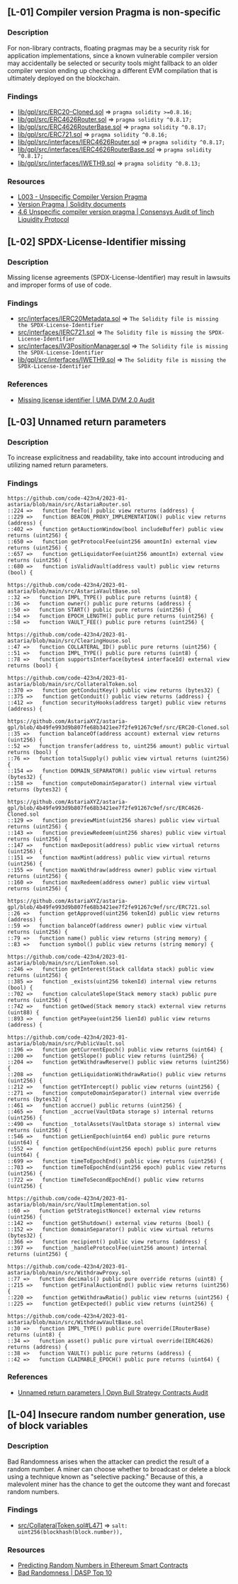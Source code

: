 ## [L-01] Compiler version Pragma is non-specific

### Description

For non-library contracts, floating pragmas may be a security risk for application implementations, since a known vulnerable compiler version may accidentally be selected or security tools might fallback to an older compiler version ending up checking a different EVM compilation that is ultimately deployed on the blockchain.

### Findings

- [lib/gpl/src/ERC20-Cloned.sol](https://github.com/AstariaXYZ/astaria-gpl/blob/4b49fe993d9b807fe68b3421ee7f2fe91267c9ef/src/ERC20-Cloned.sol#L2) => `pragma solidity >=0.8.16;`
- [lib/gpl/src/ERC4626Router.sol](https://github.com/AstariaXYZ/astaria-gpl/blob/4b49fe993d9b807fe68b3421ee7f2fe91267c9ef/src/ERC4626Router.sol#L2) => `pragma solidity ^0.8.17;`
- [lib/gpl/src/ERC4626RouterBase.sol](https://github.com/AstariaXYZ/astaria-gpl/blob/4b49fe993d9b807fe68b3421ee7f2fe91267c9ef/src/ERC4626RouterBase.sol#L2) => `pragma solidity ^0.8.17;`
- [lib/gpl/src/ERC721.sol](https://github.com/AstariaXYZ/astaria-gpl/blob/4b49fe993d9b807fe68b3421ee7f2fe91267c9ef/src/ERC721.sol#L2) => `pragma solidity ^0.8.16;`
- [lib/gpl/src/interfaces/IERC4626Router.sol](https://github.com/AstariaXYZ/astaria-gpl/blob/4b49fe993d9b807fe68b3421ee7f2fe91267c9ef/src/interfaces/IERC4626Router.sol#L2) => `pragma solidity ^0.8.17;`
- [lib/gpl/src/interfaces/IERC4626RouterBase.sol](https://github.com/AstariaXYZ/astaria-gpl/blob/4b49fe993d9b807fe68b3421ee7f2fe91267c9ef/src/interfaces/IERC4626RouterBase.sol#L2) => `pragma solidity ^0.8.17;`
- [lib/gpl/src/interfaces/IWETH9.sol](https://github.com/AstariaXYZ/astaria-gpl/blob/4b49fe993d9b807fe68b3421ee7f2fe91267c9ef/src/interfaces/IWETH9.sol#L1) => `pragma solidity ^0.8.13;`


### Resources

- [L003 - Unspecific Compiler Version Pragma](https://github.com/byterocket/c4-common-issues/blob/main/2-Low-Risk.md#l003---unspecific-compiler-version-pragma)
- [Version Pragma | Solidity documents](https://docs.soliditylang.org/en/latest/layout-of-source-files.html#version-pragma)
- [4.6 Unspecific compiler version pragma | Consensys Audit of 1inch Liquidity Protocol](https://consensys.net/diligence/audits/2020/12/1inch-liquidity-protocol/#unspecific-compiler-version-pragma)



## [L-02] SPDX-License-Identifier missing

### Description

Missing license agreements (SPDX-License-Identifier) may result in lawsuits and improper forms of use of code.

### Findings

- [src/interfaces/IERC20Metadata.sol](https://github.com/code-423n4/2023-01-astaria/blob/main/src/interfaces/IERC20Metadata.sol) => `The Solidity file is missing the SPDX-License-Identifier`
- [src/interfaces/IERC721.sol](https://github.com/code-423n4/2023-01-astaria/blob/main/src/interfaces/IERC721.sol) => `The Solidity file is missing the SPDX-License-Identifier`
- [src/interfaces/IV3PositionManager.sol](https://github.com/code-423n4/2023-01-astaria/blob/main/src/interfaces/IV3PositionManager.sol) => `The Solidity file is missing the SPDX-License-Identifier`
- [lib/gpl/src/interfaces/IWETH9.sol](https://github.com/AstariaXYZ/astaria-gpl/blob/4b49fe993d9b807fe68b3421ee7f2fe91267c9ef/src/interfaces/IWETH9.sol) => `The Solidity file is missing the SPDX-License-Identifier`

### References

- [Missing license identifier | UMA DVM 2.0 Audit](https://blog.openzeppelin.com/uma-dvm-2-0-audit/)


## [L-03] Unnamed return parameters

### Description

To increase explicitness and readability, take into account introducing and utilizing named return parameters.

### Findings

```Solidity
https://github.com/code-423n4/2023-01-astaria/blob/main/src/AstariaRouter.sol
::224 =>   function feeTo() public view returns (address) {
::229 =>   function BEACON_PROXY_IMPLEMENTATION() public view returns (address) {
::402 =>   function getAuctionWindow(bool includeBuffer) public view returns (uint256) {
::650 =>   function getProtocolFee(uint256 amountIn) external view returns (uint256) {
::657 =>   function getLiquidatorFee(uint256 amountIn) external view returns (uint256) {
::680 =>   function isValidVault(address vault) public view returns (bool) {

https://github.com/code-423n4/2023-01-astaria/blob/main/src/AstariaVaultBase.sol
::32 =>   function IMPL_TYPE() public pure returns (uint8) {
::36 =>   function owner() public pure returns (address) {
::50 =>   function START() public pure returns (uint256) {
::54 =>   function EPOCH_LENGTH() public pure returns (uint256) {
::58 =>   function VAULT_FEE() public pure returns (uint256) {

https://github.com/code-423n4/2023-01-astaria/blob/main/src/ClearingHouse.sol
::47 =>   function COLLATERAL_ID() public pure returns (uint256) {
::51 =>   function IMPL_TYPE() public pure returns (uint8) {
::78 =>   function supportsInterface(bytes4 interfaceId) external view returns (bool) {

https://github.com/code-423n4/2023-01-astaria/blob/main/src/CollateralToken.sol
::370 =>   function getConduitKey() public view returns (bytes32) {
::375 =>   function getConduit() public view returns (address) {
::412 =>   function securityHooks(address target) public view returns (address) {

https://github.com/AstariaXYZ/astaria-gpl/blob/4b49fe993d9b807fe68b3421ee7f2fe91267c9ef/src/ERC20-Cloned.sol
::35 =>   function balanceOf(address account) external view returns (uint256) {
::52 =>   function transfer(address to, uint256 amount) public virtual returns (bool) {
::76 =>   function totalSupply() public view virtual returns (uint256) {
::154 =>   function DOMAIN_SEPARATOR() public view virtual returns (bytes32) {
::158 =>   function computeDomainSeparator() internal view virtual returns (bytes32) {

https://github.com/AstariaXYZ/astaria-gpl/blob/4b49fe993d9b807fe68b3421ee7f2fe91267c9ef/src/ERC4626-Cloned.sol
::129 =>   function previewMint(uint256 shares) public view virtual returns (uint256) {
::143 =>   function previewRedeem(uint256 shares) public view virtual returns (uint256) {
::147 =>   function maxDeposit(address) public view virtual returns (uint256) {
::151 =>   function maxMint(address) public view virtual returns (uint256) {
::155 =>   function maxWithdraw(address owner) public view virtual returns (uint256) {
::160 =>   function maxRedeem(address owner) public view virtual returns (uint256) {

https://github.com/AstariaXYZ/astaria-gpl/blob/4b49fe993d9b807fe68b3421ee7f2fe91267c9ef/src/ERC721.sol
::26 =>   function getApproved(uint256 tokenId) public view returns (address) {
::59 =>   function balanceOf(address owner) public view virtual returns (uint256) {
::79 =>   function name() public view returns (string memory) {
::83 =>   function symbol() public view returns (string memory) {

https://github.com/code-423n4/2023-01-astaria/blob/main/src/LienToken.sol
::246 =>   function getInterest(Stack calldata stack) public view returns (uint256) {
::385 =>   function _exists(uint256 tokenId) internal view returns (bool) {
::702 =>   function calculateSlope(Stack memory stack) public pure returns (uint256) {
::742 =>   function getOwed(Stack memory stack) external view returns (uint88) {
::893 =>   function getPayee(uint256 lienId) public view returns (address) {

https://github.com/code-423n4/2023-01-astaria/blob/main/src/PublicVault.sol
::196 =>   function getCurrentEpoch() public view returns (uint64) {
::200 =>   function getSlope() public view returns (uint256) {
::204 =>   function getWithdrawReserve() public view returns (uint256) {
::208 =>   function getLiquidationWithdrawRatio() public view returns (uint256) {
::212 =>   function getYIntercept() public view returns (uint256) {
::271 =>   function computeDomainSeparator() internal view override returns (bytes32) {
::461 =>   function accrue() public returns (uint256) {
::465 =>   function _accrue(VaultData storage s) internal returns (uint256) {
::490 =>   function _totalAssets(VaultData storage s) internal view returns (uint256) {
::546 =>   function getLienEpoch(uint64 end) public pure returns (uint64) {
::552 =>   function getEpochEnd(uint256 epoch) public pure returns (uint64) {
::699 =>   function timeToEpochEnd() public view returns (uint256) {
::703 =>   function timeToEpochEnd(uint256 epoch) public view returns (uint256) {
::722 =>   function timeToSecondEpochEnd() public view returns (uint256) {

https://github.com/code-423n4/2023-01-astaria/blob/main/src/VaultImplementation.sol
::60 =>   function getStrategistNonce() external view returns (uint256) {
::142 =>   function getShutdown() external view returns (bool) {
::152 =>   function domainSeparator() public view virtual returns (bytes32) {
::366 =>   function recipient() public view returns (address) {
::397 =>   function _handleProtocolFee(uint256 amount) internal returns (uint256) {

https://github.com/code-423n4/2023-01-astaria/blob/main/src/WithdrawProxy.sol
::77 =>   function decimals() public pure override returns (uint8) {
::215 =>   function getFinalAuctionEnd() public view returns (uint256) {
::220 =>   function getWithdrawRatio() public view returns (uint256) {
::225 =>   function getExpected() public view returns (uint256) {

https://github.com/code-423n4/2023-01-astaria/blob/main/src/WithdrawVaultBase.sol
::30 =>   function IMPL_TYPE() public pure override(IRouterBase) returns (uint8) {
::34 =>   function asset() public pure virtual override(IERC4626) returns (address) {
::38 =>   function VAULT() public pure returns (address) {
::42 =>   function CLAIMABLE_EPOCH() public pure returns (uint64) {
```

### References

- [Unnamed return parameters | Opyn Bull Strategy Contracts Audit](https://blog.openzeppelin.com/opyn-bull-strategy-contracts-audit/#unnamed-return-parameters)

## [L-04] Insecure random number generation, use of block variables

### Description

Bad Randomness arises when the attacker can predict the result of a random number. A miner can choose whether to broadcast or delete a block using a technique known as "selective packing." Because of this, a malevolent miner has the chance to get the outcome they want and forecast random numbers.

### Findings

- [src/CollateralToken.sol#L471](https://github.com/code-423n4/2023-01-astaria/blob/main/src/CollateralToken.sol#L471) => `salt: uint256(blockhash(block.number)),`

### Resources

- [Predicting Random Numbers in Ethereum Smart Contracts](https://blog.positive.com/predicting-random-numbers-in-ethereum-smart-contracts-e5358c6b8620)
- [Bad Randomness | DASP Top 10](https://dasp.co/#item-6)